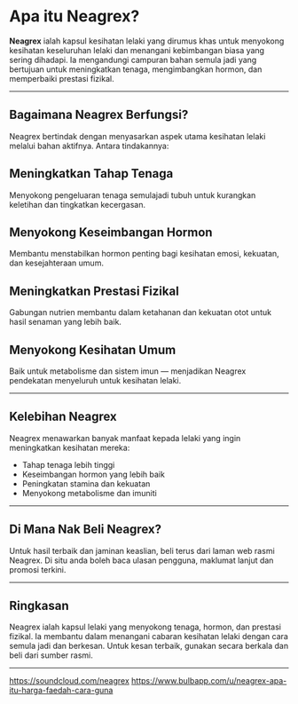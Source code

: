 # Apa itu Neagrex?

**Neagrex** ialah kapsul kesihatan lelaki yang dirumus khas untuk menyokong kesihatan keseluruhan lelaki dan menangani kebimbangan biasa yang sering dihadapi. Ia mengandungi campuran bahan semula jadi yang bertujuan untuk meningkatkan tenaga, mengimbangkan hormon, dan memperbaiki prestasi fizikal.

---

## Bagaimana Neagrex Berfungsi?

Neagrex bertindak dengan menyasarkan aspek utama kesihatan lelaki melalui bahan aktifnya. Antara tindakannya:

## Meningkatkan Tahap Tenaga  
Menyokong pengeluaran tenaga semulajadi tubuh untuk kurangkan keletihan dan tingkatkan kecergasan.

## Menyokong Keseimbangan Hormon  
Membantu menstabilkan hormon penting bagi kesihatan emosi, kekuatan, dan kesejahteraan umum.

## Meningkatkan Prestasi Fizikal  
Gabungan nutrien membantu dalam ketahanan dan kekuatan otot untuk hasil senaman yang lebih baik.

## Menyokong Kesihatan Umum  
Baik untuk metabolisme dan sistem imun — menjadikan Neagrex pendekatan menyeluruh untuk kesihatan lelaki.

---

## Kelebihan Neagrex

Neagrex menawarkan banyak manfaat kepada lelaki yang ingin meningkatkan kesihatan mereka:

- Tahap tenaga lebih tinggi  
- Keseimbangan hormon yang lebih baik  
- Peningkatan stamina dan kekuatan  
- Menyokong metabolisme dan imuniti  

---

## Di Mana Nak Beli Neagrex?

Untuk hasil terbaik dan jaminan keaslian, beli terus dari laman web rasmi Neagrex. Di situ anda boleh baca ulasan pengguna, maklumat lanjut dan promosi terkini.

---

## Ringkasan

Neagrex ialah kapsul lelaki yang menyokong tenaga, hormon, dan prestasi fizikal. Ia membantu dalam menangani cabaran kesihatan lelaki dengan cara semula jadi dan berkesan. Untuk kesan terbaik, gunakan secara berkala dan beli dari sumber rasmi.

---
https://soundcloud.com/neagrex
https://www.bulbapp.com/u/neagrex-apa-itu-harga-faedah-cara-guna
